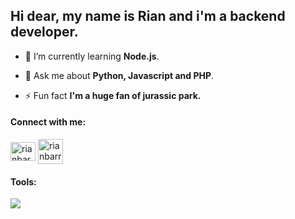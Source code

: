 ## Hi dear, my name is Rian and i'm a backend developer.

- 🌱 I’m currently learning **Node.js**.

- 💬 Ask me about **Python, Javascript and PHP**.

- ⚡ Fun fact **I'm a huge fan of jurassic park.**

<h4 align="left">Connect with me:</h4>
<p align="left">
<a href="https://linkedin.com/in/rianbarroso" target="blank"><img align="center" src="https://raw.githubusercontent.com/rahuldkjain/github-profile-readme-generator/master/src/images/icons/Social/linked-in-alt.svg" alt="rianbar" height="30" width="40" /></a>
<a href="mailto:rianbarroso596@gmail.com" target="blank"><img align="center" src="https://user-images.githubusercontent.com/71826255/192363918-728f2d31-f845-4b72-aa12-5691fb92bba3.png" alt="rianbarroso" height="40" width="40" /></a>
</p>

<h4 align="left">Tools:</h4>
<p align="left">
  <a href="https://skillicons.dev">
    <img src="https://skillicons.dev/icons?i=js,ts,nodejs,express,graphql,mongo,postgresql,jest" />
  </a>
</p>
